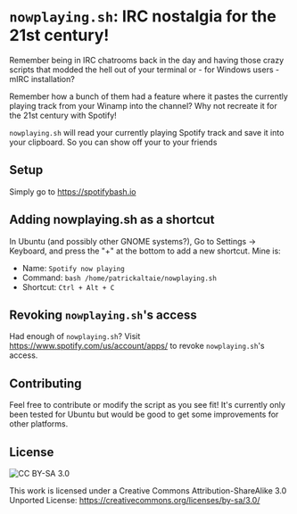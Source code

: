 # `nowplaying.sh`: IRC nostalgia for the 21st century!

Remember being in IRC chatrooms back in the day and having those crazy scripts that modded the hell out of your terminal
or - for Windows users - mIRC installation?

Remember how a bunch of them had a feature where it pastes the currently
playing track from your Winamp into the channel? Why not recreate it for the 21st century with Spotify!

`nowplaying.sh` will read your currently playing Spotify track and save it into your clipboard. So you can show off
your to your friends

## Setup
Simply go to https://spotifybash.io

## Adding nowplaying.sh as a shortcut
In Ubuntu (and possibly other GNOME systems?), Go to Settings -> Keyboard, and press the "+" at the bottom to add a new shortcut. Mine is:

- Name: `Spotify now playing`
- Command: `bash /home/patrickaltaie/nowplaying.sh`
- Shortcut: `Ctrl + Alt + C`

## Revoking `nowplaying.sh`'s access
Had enough of `nowplaying.sh`? Visit https://www.spotify.com/us/account/apps/ to revoke `nowplaying.sh`'s access.

## Contributing
Feel free to contribute or modify the script as you see fit! It's currently only been tested for Ubuntu but would be
good to get some improvements for other platforms.

## License
![CC BY-SA 3.0](https://licensebuttons.net/l/by-sa/3.0/88x31.png "CC BY-SA 3.0")

This work is licensed under a Creative Commons Attribution-ShareAlike 3.0 Unported License:
https://creativecommons.org/licenses/by-sa/3.0/